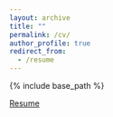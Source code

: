 ```yaml
---
layout: archive
title: ""
permalink: /cv/
author_profile: true
redirect_from:
  - /resume
---
```


{% include base_path %}

[Resume](../files/Resume.pdf)

